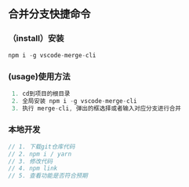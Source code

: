 ## 合并分支快捷命令

### （install）安装
```js
npm i -g vscode-merge-cli
```

### (usage)使用方法
```javascript
 1. cd到项目的根目录
 2. 全局安装 npm i -g vscode-merge-cli
 3. 执行 merge-cli, 弹出的框选择或者输入对应分支进行合并
```
### 本地开发
```js
// 1. 下载git仓库代码
// 2. npm i / yarn
// 3. 修改代码 
// 4. npm link
// 5. 查看功能是否符合预期
```